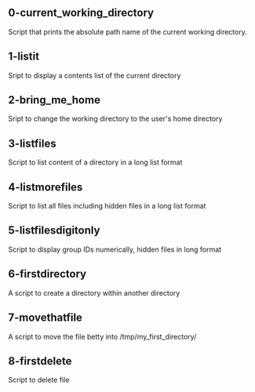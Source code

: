 ## 0-current_working_directory
Script that prints the absolute path name of the current working directory.

## 1-listit
Sript to display a contents list of the current directory

## 2-bring_me_home
Sript to change the working directory to the user's home directory

## 3-listfiles
Script to list content of a directory in a long list format

## 4-listmorefiles
Script to list all files including hidden files in a long list format

## 5-listfilesdigitonly
Script to display group IDs numerically, hidden files in long format

## 6-firstdirectory
A script to create a directory within another directory

## 7-movethatfile
A script to move the file betty into /tmp/my_first_directory/

## 8-firstdelete
Script to delete file
